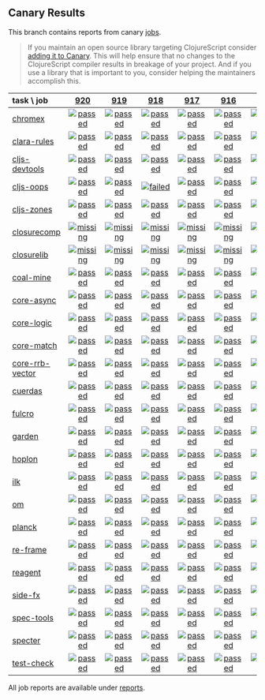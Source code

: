 ## Canary Results

This branch contains reports from canary [jobs](https://github.com/cljs-oss/canary/tree/jobs).

> If you maintain an open source library targeting ClojureScript consider [adding it to Canary](https://github.com/cljs-oss/canary/tree/master#how-to-participate). This will help ensure that no changes to the ClojureScript compiler results in breakage of your project. And if you use a library that is important to you, consider helping the maintainers accomplish this.

[//]: # (begin_overview_table)

| task \ job | <a href="reports/2019/05/12/job-000920-1.10.529-4a7de522" title="job #920 finished on 2019-05-12">920</a> | <a href="reports/2019/05/12/job-000919-1.10.529-888fb037" title="job #919 finished on 2019-05-12">919</a> | <a href="reports/2019/05/12/job-000918-1.10.529-cfe50a51" title="job #918 finished on 2019-05-12">918</a> | <a href="reports/2019/05/12/job-000917-1.10.529-fefe9d17" title="job #917 finished on 2019-05-12">917</a> | <a href="reports/2019/05/12/job-000916-1.10.529-2373f02f" title="job #916 finished on 2019-05-12">916</a> | <a href="reports/2019/05/12/job-000915-1.10.529-23d58e44" title="job #915 finished on 2019-05-12">915</a> | <a href="reports/2019/05/12/job-000914-1.10.529-0fa8838d" title="job #914 finished on 2019-05-12">914</a> | <a href="reports/2019/05/12/job-000913-1.10.529-4554e776" title="job #913 finished on 2019-05-12">913</a> | <a href="reports/2019/05/12/job-000912-1.10.528-47386d7c" title="job #912 finished on 2019-05-12">912</a> | <a href="reports/2019/05/11/job-000911-1.10.528-47386d7c" title="job #911 finished on 2019-05-11">911</a> |
| :--- | :---: | :---: | :---: | :---: | :---: | :---: | :---: | :---: | :---: | :---: |
| [chromex](https://github.com/binaryage/chromex) | <a href="reports/2019/05/12/job-000920-1.10.529-4a7de522#-chromex"><img title="passed" src="http://box.binaryage.com/s-passed.svg"><a> | <a href="reports/2019/05/12/job-000919-1.10.529-888fb037#-chromex"><img title="passed" src="http://box.binaryage.com/s-passed.svg"><a> | <a href="reports/2019/05/12/job-000918-1.10.529-cfe50a51#-chromex"><img title="passed" src="http://box.binaryage.com/s-passed.svg"><a> | <a href="reports/2019/05/12/job-000917-1.10.529-fefe9d17#-chromex"><img title="passed" src="http://box.binaryage.com/s-passed.svg"><a> | <a href="reports/2019/05/12/job-000916-1.10.529-2373f02f#-chromex"><img title="passed" src="http://box.binaryage.com/s-passed.svg"><a> | <a href="reports/2019/05/12/job-000915-1.10.529-23d58e44#-chromex"><img title="passed" src="http://box.binaryage.com/s-passed.svg"><a> | <a href="reports/2019/05/12/job-000914-1.10.529-0fa8838d#-chromex"><img title="passed" src="http://box.binaryage.com/s-passed.svg"><a> | <a href="reports/2019/05/12/job-000913-1.10.529-4554e776#-chromex"><img title="passed" src="http://box.binaryage.com/s-passed.svg"><a> | <a href="reports/2019/05/12/job-000912-1.10.528-47386d7c#-chromex"><img title="passed" src="http://box.binaryage.com/s-passed.svg"><a> | <a href="reports/2019/05/11/job-000911-1.10.528-47386d7c#-chromex"><img title="passed" src="http://box.binaryage.com/s-passed.svg"><a> |
| [clara-rules](https://github.com/cerner/clara-rules) | <a href="reports/2019/05/12/job-000920-1.10.529-4a7de522#-clara-rules"><img title="passed" src="http://box.binaryage.com/s-passed.svg"><a> | <a href="reports/2019/05/12/job-000919-1.10.529-888fb037#-clara-rules"><img title="passed" src="http://box.binaryage.com/s-passed.svg"><a> | <a href="reports/2019/05/12/job-000918-1.10.529-cfe50a51#-clara-rules"><img title="passed" src="http://box.binaryage.com/s-passed.svg"><a> | <a href="reports/2019/05/12/job-000917-1.10.529-fefe9d17#-clara-rules"><img title="passed" src="http://box.binaryage.com/s-passed.svg"><a> | <a href="reports/2019/05/12/job-000916-1.10.529-2373f02f#-clara-rules"><img title="passed" src="http://box.binaryage.com/s-passed.svg"><a> | <a href="reports/2019/05/12/job-000915-1.10.529-23d58e44#-clara-rules"><img title="passed" src="http://box.binaryage.com/s-passed.svg"><a> | <a href="reports/2019/05/12/job-000914-1.10.529-0fa8838d#-clara-rules"><img title="passed" src="http://box.binaryage.com/s-passed.svg"><a> | <a href="reports/2019/05/12/job-000913-1.10.529-4554e776#-clara-rules"><img title="passed" src="http://box.binaryage.com/s-passed.svg"><a> | <a href="reports/2019/05/12/job-000912-1.10.528-47386d7c#-clara-rules"><img title="passed" src="http://box.binaryage.com/s-passed.svg"><a> | <a href="reports/2019/05/11/job-000911-1.10.528-47386d7c#-clara-rules"><img title="passed" src="http://box.binaryage.com/s-passed.svg"><a> |
| [cljs-devtools](https://github.com/binaryage/cljs-devtools) | <a href="reports/2019/05/12/job-000920-1.10.529-4a7de522#-cljs-devtools"><img title="passed" src="http://box.binaryage.com/s-passed.svg"><a> | <a href="reports/2019/05/12/job-000919-1.10.529-888fb037#-cljs-devtools"><img title="passed" src="http://box.binaryage.com/s-passed.svg"><a> | <a href="reports/2019/05/12/job-000918-1.10.529-cfe50a51#-cljs-devtools"><img title="passed" src="http://box.binaryage.com/s-passed.svg"><a> | <a href="reports/2019/05/12/job-000917-1.10.529-fefe9d17#-cljs-devtools"><img title="passed" src="http://box.binaryage.com/s-passed.svg"><a> | <a href="reports/2019/05/12/job-000916-1.10.529-2373f02f#-cljs-devtools"><img title="passed" src="http://box.binaryage.com/s-passed.svg"><a> | <a href="reports/2019/05/12/job-000915-1.10.529-23d58e44#-cljs-devtools"><img title="passed" src="http://box.binaryage.com/s-passed.svg"><a> | <a href="reports/2019/05/12/job-000914-1.10.529-0fa8838d#-cljs-devtools"><img title="passed" src="http://box.binaryage.com/s-passed.svg"><a> | <a href="reports/2019/05/12/job-000913-1.10.529-4554e776#-cljs-devtools"><img title="passed" src="http://box.binaryage.com/s-passed.svg"><a> | <a href="reports/2019/05/12/job-000912-1.10.528-47386d7c#-cljs-devtools"><img title="passed" src="http://box.binaryage.com/s-passed.svg"><a> | <a href="reports/2019/05/11/job-000911-1.10.528-47386d7c#-cljs-devtools"><img title="passed" src="http://box.binaryage.com/s-passed.svg"><a> |
| [cljs-oops](https://github.com/binaryage/cljs-oops) | <a href="reports/2019/05/12/job-000920-1.10.529-4a7de522#-cljs-oops"><img title="passed" src="http://box.binaryage.com/s-passed.svg"><a> | <a href="reports/2019/05/12/job-000919-1.10.529-888fb037#-cljs-oops"><img title="passed" src="http://box.binaryage.com/s-passed.svg"><a> | <a href="reports/2019/05/12/job-000918-1.10.529-cfe50a51#-cljs-oops"><img title="failed" src="http://box.binaryage.com/s-failed.svg"><a> | <a href="reports/2019/05/12/job-000917-1.10.529-fefe9d17#-cljs-oops"><img title="passed" src="http://box.binaryage.com/s-passed.svg"><a> | <a href="reports/2019/05/12/job-000916-1.10.529-2373f02f#-cljs-oops"><img title="passed" src="http://box.binaryage.com/s-passed.svg"><a> | <a href="reports/2019/05/12/job-000915-1.10.529-23d58e44#-cljs-oops"><img title="passed" src="http://box.binaryage.com/s-passed.svg"><a> | <a href="reports/2019/05/12/job-000914-1.10.529-0fa8838d#-cljs-oops"><img title="passed" src="http://box.binaryage.com/s-passed.svg"><a> | <a href="reports/2019/05/12/job-000913-1.10.529-4554e776#-cljs-oops"><img title="passed" src="http://box.binaryage.com/s-passed.svg"><a> | <a href="reports/2019/05/12/job-000912-1.10.528-47386d7c#-cljs-oops"><img title="passed" src="http://box.binaryage.com/s-passed.svg"><a> | <a href="reports/2019/05/11/job-000911-1.10.528-47386d7c#-cljs-oops"><img title="passed" src="http://box.binaryage.com/s-passed.svg"><a> |
| [cljs-zones](https://github.com/binaryage/cljs-zones) | <a href="reports/2019/05/12/job-000920-1.10.529-4a7de522#-cljs-zones"><img title="passed" src="http://box.binaryage.com/s-passed.svg"><a> | <a href="reports/2019/05/12/job-000919-1.10.529-888fb037#-cljs-zones"><img title="passed" src="http://box.binaryage.com/s-passed.svg"><a> | <a href="reports/2019/05/12/job-000918-1.10.529-cfe50a51#-cljs-zones"><img title="passed" src="http://box.binaryage.com/s-passed.svg"><a> | <a href="reports/2019/05/12/job-000917-1.10.529-fefe9d17#-cljs-zones"><img title="passed" src="http://box.binaryage.com/s-passed.svg"><a> | <a href="reports/2019/05/12/job-000916-1.10.529-2373f02f#-cljs-zones"><img title="passed" src="http://box.binaryage.com/s-passed.svg"><a> | <a href="reports/2019/05/12/job-000915-1.10.529-23d58e44#-cljs-zones"><img title="passed" src="http://box.binaryage.com/s-passed.svg"><a> | <a href="reports/2019/05/12/job-000914-1.10.529-0fa8838d#-cljs-zones"><img title="passed" src="http://box.binaryage.com/s-passed.svg"><a> | <a href="reports/2019/05/12/job-000913-1.10.529-4554e776#-cljs-zones"><img title="passed" src="http://box.binaryage.com/s-passed.svg"><a> | <a href="reports/2019/05/12/job-000912-1.10.528-47386d7c#-cljs-zones"><img title="passed" src="http://box.binaryage.com/s-passed.svg"><a> | <a href="reports/2019/05/11/job-000911-1.10.528-47386d7c#-cljs-zones"><img title="passed" src="http://box.binaryage.com/s-passed.svg"><a> |
| [closurecomp](https://github.com/mfikes/closurecomp) | <a href="reports/2019/05/12/job-000920-1.10.529-4a7de522#-closurecomp"><img title="missing" src="http://box.binaryage.com/s-missing.svg"><a> | <a href="reports/2019/05/12/job-000919-1.10.529-888fb037#-closurecomp"><img title="missing" src="http://box.binaryage.com/s-missing.svg"><a> | <a href="reports/2019/05/12/job-000918-1.10.529-cfe50a51#-closurecomp"><img title="missing" src="http://box.binaryage.com/s-missing.svg"><a> | <a href="reports/2019/05/12/job-000917-1.10.529-fefe9d17#-closurecomp"><img title="missing" src="http://box.binaryage.com/s-missing.svg"><a> | <a href="reports/2019/05/12/job-000916-1.10.529-2373f02f#-closurecomp"><img title="missing" src="http://box.binaryage.com/s-missing.svg"><a> | <a href="reports/2019/05/12/job-000915-1.10.529-23d58e44#-closurecomp"><img title="missing" src="http://box.binaryage.com/s-missing.svg"><a> | <a href="reports/2019/05/12/job-000914-1.10.529-0fa8838d#-closurecomp"><img title="missing" src="http://box.binaryage.com/s-missing.svg"><a> | <a href="reports/2019/05/12/job-000913-1.10.529-4554e776#-closurecomp"><img title="missing" src="http://box.binaryage.com/s-missing.svg"><a> | <a href="reports/2019/05/12/job-000912-1.10.528-47386d7c#-closurecomp"><img title="failed" src="http://box.binaryage.com/s-failed.svg"><a> | <a href="reports/2019/05/11/job-000911-1.10.528-47386d7c#-closurecomp"><img title="failed" src="http://box.binaryage.com/s-failed.svg"><a> |
| [closurelib](https://github.com/mfikes/closurelib) | <a href="reports/2019/05/12/job-000920-1.10.529-4a7de522#-closurelib"><img title="missing" src="http://box.binaryage.com/s-missing.svg"><a> | <a href="reports/2019/05/12/job-000919-1.10.529-888fb037#-closurelib"><img title="missing" src="http://box.binaryage.com/s-missing.svg"><a> | <a href="reports/2019/05/12/job-000918-1.10.529-cfe50a51#-closurelib"><img title="missing" src="http://box.binaryage.com/s-missing.svg"><a> | <a href="reports/2019/05/12/job-000917-1.10.529-fefe9d17#-closurelib"><img title="missing" src="http://box.binaryage.com/s-missing.svg"><a> | <a href="reports/2019/05/12/job-000916-1.10.529-2373f02f#-closurelib"><img title="missing" src="http://box.binaryage.com/s-missing.svg"><a> | <a href="reports/2019/05/12/job-000915-1.10.529-23d58e44#-closurelib"><img title="missing" src="http://box.binaryage.com/s-missing.svg"><a> | <a href="reports/2019/05/12/job-000914-1.10.529-0fa8838d#-closurelib"><img title="missing" src="http://box.binaryage.com/s-missing.svg"><a> | <a href="reports/2019/05/12/job-000913-1.10.529-4554e776#-closurelib"><img title="missing" src="http://box.binaryage.com/s-missing.svg"><a> | <a href="reports/2019/05/12/job-000912-1.10.528-47386d7c#-closurelib"><img title="failed" src="http://box.binaryage.com/s-failed.svg"><a> | <a href="reports/2019/05/11/job-000911-1.10.528-47386d7c#-closurelib"><img title="failed" src="http://box.binaryage.com/s-failed.svg"><a> |
| [coal-mine](https://github.com/mfikes/coal-mine) | <a href="reports/2019/05/12/job-000920-1.10.529-4a7de522#-coal-mine"><img title="passed" src="http://box.binaryage.com/s-passed.svg"><a> | <a href="reports/2019/05/12/job-000919-1.10.529-888fb037#-coal-mine"><img title="passed" src="http://box.binaryage.com/s-passed.svg"><a> | <a href="reports/2019/05/12/job-000918-1.10.529-cfe50a51#-coal-mine"><img title="passed" src="http://box.binaryage.com/s-passed.svg"><a> | <a href="reports/2019/05/12/job-000917-1.10.529-fefe9d17#-coal-mine"><img title="passed" src="http://box.binaryage.com/s-passed.svg"><a> | <a href="reports/2019/05/12/job-000916-1.10.529-2373f02f#-coal-mine"><img title="passed" src="http://box.binaryage.com/s-passed.svg"><a> | <a href="reports/2019/05/12/job-000915-1.10.529-23d58e44#-coal-mine"><img title="passed" src="http://box.binaryage.com/s-passed.svg"><a> | <a href="reports/2019/05/12/job-000914-1.10.529-0fa8838d#-coal-mine"><img title="passed" src="http://box.binaryage.com/s-passed.svg"><a> | <a href="reports/2019/05/12/job-000913-1.10.529-4554e776#-coal-mine"><img title="passed" src="http://box.binaryage.com/s-passed.svg"><a> | <a href="reports/2019/05/12/job-000912-1.10.528-47386d7c#-coal-mine"><img title="passed" src="http://box.binaryage.com/s-passed.svg"><a> | <a href="reports/2019/05/11/job-000911-1.10.528-47386d7c#-coal-mine"><img title="passed" src="http://box.binaryage.com/s-passed.svg"><a> |
| [core-async](https://github.com/clojure/core.async) | <a href="reports/2019/05/12/job-000920-1.10.529-4a7de522#-core-async"><img title="passed" src="http://box.binaryage.com/s-passed.svg"><a> | <a href="reports/2019/05/12/job-000919-1.10.529-888fb037#-core-async"><img title="passed" src="http://box.binaryage.com/s-passed.svg"><a> | <a href="reports/2019/05/12/job-000918-1.10.529-cfe50a51#-core-async"><img title="passed" src="http://box.binaryage.com/s-passed.svg"><a> | <a href="reports/2019/05/12/job-000917-1.10.529-fefe9d17#-core-async"><img title="passed" src="http://box.binaryage.com/s-passed.svg"><a> | <a href="reports/2019/05/12/job-000916-1.10.529-2373f02f#-core-async"><img title="passed" src="http://box.binaryage.com/s-passed.svg"><a> | <a href="reports/2019/05/12/job-000915-1.10.529-23d58e44#-core-async"><img title="passed" src="http://box.binaryage.com/s-passed.svg"><a> | <a href="reports/2019/05/12/job-000914-1.10.529-0fa8838d#-core-async"><img title="passed" src="http://box.binaryage.com/s-passed.svg"><a> | <a href="reports/2019/05/12/job-000913-1.10.529-4554e776#-core-async"><img title="passed" src="http://box.binaryage.com/s-passed.svg"><a> | <a href="reports/2019/05/12/job-000912-1.10.528-47386d7c#-core-async"><img title="passed" src="http://box.binaryage.com/s-passed.svg"><a> | <a href="reports/2019/05/11/job-000911-1.10.528-47386d7c#-core-async"><img title="passed" src="http://box.binaryage.com/s-passed.svg"><a> |
| [core-logic](https://github.com/clojure/core.logic) | <a href="reports/2019/05/12/job-000920-1.10.529-4a7de522#-core-logic"><img title="passed" src="http://box.binaryage.com/s-passed.svg"><a> | <a href="reports/2019/05/12/job-000919-1.10.529-888fb037#-core-logic"><img title="passed" src="http://box.binaryage.com/s-passed.svg"><a> | <a href="reports/2019/05/12/job-000918-1.10.529-cfe50a51#-core-logic"><img title="passed" src="http://box.binaryage.com/s-passed.svg"><a> | <a href="reports/2019/05/12/job-000917-1.10.529-fefe9d17#-core-logic"><img title="passed" src="http://box.binaryage.com/s-passed.svg"><a> | <a href="reports/2019/05/12/job-000916-1.10.529-2373f02f#-core-logic"><img title="passed" src="http://box.binaryage.com/s-passed.svg"><a> | <a href="reports/2019/05/12/job-000915-1.10.529-23d58e44#-core-logic"><img title="passed" src="http://box.binaryage.com/s-passed.svg"><a> | <a href="reports/2019/05/12/job-000914-1.10.529-0fa8838d#-core-logic"><img title="passed" src="http://box.binaryage.com/s-passed.svg"><a> | <a href="reports/2019/05/12/job-000913-1.10.529-4554e776#-core-logic"><img title="passed" src="http://box.binaryage.com/s-passed.svg"><a> | <a href="reports/2019/05/12/job-000912-1.10.528-47386d7c#-core-logic"><img title="passed" src="http://box.binaryage.com/s-passed.svg"><a> | <a href="reports/2019/05/11/job-000911-1.10.528-47386d7c#-core-logic"><img title="passed" src="http://box.binaryage.com/s-passed.svg"><a> |
| [core-match](https://github.com/clojure/core.match) | <a href="reports/2019/05/12/job-000920-1.10.529-4a7de522#-core-match"><img title="passed" src="http://box.binaryage.com/s-passed.svg"><a> | <a href="reports/2019/05/12/job-000919-1.10.529-888fb037#-core-match"><img title="passed" src="http://box.binaryage.com/s-passed.svg"><a> | <a href="reports/2019/05/12/job-000918-1.10.529-cfe50a51#-core-match"><img title="passed" src="http://box.binaryage.com/s-passed.svg"><a> | <a href="reports/2019/05/12/job-000917-1.10.529-fefe9d17#-core-match"><img title="passed" src="http://box.binaryage.com/s-passed.svg"><a> | <a href="reports/2019/05/12/job-000916-1.10.529-2373f02f#-core-match"><img title="passed" src="http://box.binaryage.com/s-passed.svg"><a> | <a href="reports/2019/05/12/job-000915-1.10.529-23d58e44#-core-match"><img title="passed" src="http://box.binaryage.com/s-passed.svg"><a> | <a href="reports/2019/05/12/job-000914-1.10.529-0fa8838d#-core-match"><img title="passed" src="http://box.binaryage.com/s-passed.svg"><a> | <a href="reports/2019/05/12/job-000913-1.10.529-4554e776#-core-match"><img title="passed" src="http://box.binaryage.com/s-passed.svg"><a> | <a href="reports/2019/05/12/job-000912-1.10.528-47386d7c#-core-match"><img title="passed" src="http://box.binaryage.com/s-passed.svg"><a> | <a href="reports/2019/05/11/job-000911-1.10.528-47386d7c#-core-match"><img title="passed" src="http://box.binaryage.com/s-passed.svg"><a> |
| [core-rrb-vector](https://github.com/clojure/core.rrb-vector) | <a href="reports/2019/05/12/job-000920-1.10.529-4a7de522#-core-rrb-vector"><img title="passed" src="http://box.binaryage.com/s-passed.svg"><a> | <a href="reports/2019/05/12/job-000919-1.10.529-888fb037#-core-rrb-vector"><img title="passed" src="http://box.binaryage.com/s-passed.svg"><a> | <a href="reports/2019/05/12/job-000918-1.10.529-cfe50a51#-core-rrb-vector"><img title="passed" src="http://box.binaryage.com/s-passed.svg"><a> | <a href="reports/2019/05/12/job-000917-1.10.529-fefe9d17#-core-rrb-vector"><img title="passed" src="http://box.binaryage.com/s-passed.svg"><a> | <a href="reports/2019/05/12/job-000916-1.10.529-2373f02f#-core-rrb-vector"><img title="passed" src="http://box.binaryage.com/s-passed.svg"><a> | <a href="reports/2019/05/12/job-000915-1.10.529-23d58e44#-core-rrb-vector"><img title="passed" src="http://box.binaryage.com/s-passed.svg"><a> | <a href="reports/2019/05/12/job-000914-1.10.529-0fa8838d#-core-rrb-vector"><img title="passed" src="http://box.binaryage.com/s-passed.svg"><a> | <a href="reports/2019/05/12/job-000913-1.10.529-4554e776#-core-rrb-vector"><img title="passed" src="http://box.binaryage.com/s-passed.svg"><a> | <a href="reports/2019/05/12/job-000912-1.10.528-47386d7c#-core-rrb-vector"><img title="passed" src="http://box.binaryage.com/s-passed.svg"><a> | <a href="reports/2019/05/11/job-000911-1.10.528-47386d7c#-core-rrb-vector"><img title="passed" src="http://box.binaryage.com/s-passed.svg"><a> |
| [cuerdas](https://github.com/funcool/cuerdas) | <a href="reports/2019/05/12/job-000920-1.10.529-4a7de522#-cuerdas"><img title="passed" src="http://box.binaryage.com/s-passed.svg"><a> | <a href="reports/2019/05/12/job-000919-1.10.529-888fb037#-cuerdas"><img title="passed" src="http://box.binaryage.com/s-passed.svg"><a> | <a href="reports/2019/05/12/job-000918-1.10.529-cfe50a51#-cuerdas"><img title="passed" src="http://box.binaryage.com/s-passed.svg"><a> | <a href="reports/2019/05/12/job-000917-1.10.529-fefe9d17#-cuerdas"><img title="passed" src="http://box.binaryage.com/s-passed.svg"><a> | <a href="reports/2019/05/12/job-000916-1.10.529-2373f02f#-cuerdas"><img title="passed" src="http://box.binaryage.com/s-passed.svg"><a> | <a href="reports/2019/05/12/job-000915-1.10.529-23d58e44#-cuerdas"><img title="passed" src="http://box.binaryage.com/s-passed.svg"><a> | <a href="reports/2019/05/12/job-000914-1.10.529-0fa8838d#-cuerdas"><img title="passed" src="http://box.binaryage.com/s-passed.svg"><a> | <a href="reports/2019/05/12/job-000913-1.10.529-4554e776#-cuerdas"><img title="passed" src="http://box.binaryage.com/s-passed.svg"><a> | <a href="reports/2019/05/12/job-000912-1.10.528-47386d7c#-cuerdas"><img title="passed" src="http://box.binaryage.com/s-passed.svg"><a> | <a href="reports/2019/05/11/job-000911-1.10.528-47386d7c#-cuerdas"><img title="passed" src="http://box.binaryage.com/s-passed.svg"><a> |
| [fulcro](https://github.com/fulcrologic/fulcro) | <a href="reports/2019/05/12/job-000920-1.10.529-4a7de522#-fulcro"><img title="passed" src="http://box.binaryage.com/s-passed.svg"><a> | <a href="reports/2019/05/12/job-000919-1.10.529-888fb037#-fulcro"><img title="passed" src="http://box.binaryage.com/s-passed.svg"><a> | <a href="reports/2019/05/12/job-000918-1.10.529-cfe50a51#-fulcro"><img title="passed" src="http://box.binaryage.com/s-passed.svg"><a> | <a href="reports/2019/05/12/job-000917-1.10.529-fefe9d17#-fulcro"><img title="passed" src="http://box.binaryage.com/s-passed.svg"><a> | <a href="reports/2019/05/12/job-000916-1.10.529-2373f02f#-fulcro"><img title="passed" src="http://box.binaryage.com/s-passed.svg"><a> | <a href="reports/2019/05/12/job-000915-1.10.529-23d58e44#-fulcro"><img title="passed" src="http://box.binaryage.com/s-passed.svg"><a> | <a href="reports/2019/05/12/job-000914-1.10.529-0fa8838d#-fulcro"><img title="passed" src="http://box.binaryage.com/s-passed.svg"><a> | <a href="reports/2019/05/12/job-000913-1.10.529-4554e776#-fulcro"><img title="passed" src="http://box.binaryage.com/s-passed.svg"><a> | <a href="reports/2019/05/12/job-000912-1.10.528-47386d7c#-fulcro"><img title="passed" src="http://box.binaryage.com/s-passed.svg"><a> | <a href="reports/2019/05/11/job-000911-1.10.528-47386d7c#-fulcro"><img title="passed" src="http://box.binaryage.com/s-passed.svg"><a> |
| [garden](https://github.com/noprompt/garden) | <a href="reports/2019/05/12/job-000920-1.10.529-4a7de522#-garden"><img title="passed" src="http://box.binaryage.com/s-passed.svg"><a> | <a href="reports/2019/05/12/job-000919-1.10.529-888fb037#-garden"><img title="passed" src="http://box.binaryage.com/s-passed.svg"><a> | <a href="reports/2019/05/12/job-000918-1.10.529-cfe50a51#-garden"><img title="passed" src="http://box.binaryage.com/s-passed.svg"><a> | <a href="reports/2019/05/12/job-000917-1.10.529-fefe9d17#-garden"><img title="passed" src="http://box.binaryage.com/s-passed.svg"><a> | <a href="reports/2019/05/12/job-000916-1.10.529-2373f02f#-garden"><img title="passed" src="http://box.binaryage.com/s-passed.svg"><a> | <a href="reports/2019/05/12/job-000915-1.10.529-23d58e44#-garden"><img title="passed" src="http://box.binaryage.com/s-passed.svg"><a> | <a href="reports/2019/05/12/job-000914-1.10.529-0fa8838d#-garden"><img title="passed" src="http://box.binaryage.com/s-passed.svg"><a> | <a href="reports/2019/05/12/job-000913-1.10.529-4554e776#-garden"><img title="passed" src="http://box.binaryage.com/s-passed.svg"><a> | <a href="reports/2019/05/12/job-000912-1.10.528-47386d7c#-garden"><img title="passed" src="http://box.binaryage.com/s-passed.svg"><a> | <a href="reports/2019/05/11/job-000911-1.10.528-47386d7c#-garden"><img title="passed" src="http://box.binaryage.com/s-passed.svg"><a> |
| [hoplon](https://github.com/hoplon/hoplon) | <a href="reports/2019/05/12/job-000920-1.10.529-4a7de522#-hoplon"><img title="passed" src="http://box.binaryage.com/s-passed.svg"><a> | <a href="reports/2019/05/12/job-000919-1.10.529-888fb037#-hoplon"><img title="passed" src="http://box.binaryage.com/s-passed.svg"><a> | <a href="reports/2019/05/12/job-000918-1.10.529-cfe50a51#-hoplon"><img title="passed" src="http://box.binaryage.com/s-passed.svg"><a> | <a href="reports/2019/05/12/job-000917-1.10.529-fefe9d17#-hoplon"><img title="passed" src="http://box.binaryage.com/s-passed.svg"><a> | <a href="reports/2019/05/12/job-000916-1.10.529-2373f02f#-hoplon"><img title="passed" src="http://box.binaryage.com/s-passed.svg"><a> | <a href="reports/2019/05/12/job-000915-1.10.529-23d58e44#-hoplon"><img title="passed" src="http://box.binaryage.com/s-passed.svg"><a> | <a href="reports/2019/05/12/job-000914-1.10.529-0fa8838d#-hoplon"><img title="passed" src="http://box.binaryage.com/s-passed.svg"><a> | <a href="reports/2019/05/12/job-000913-1.10.529-4554e776#-hoplon"><img title="passed" src="http://box.binaryage.com/s-passed.svg"><a> | <a href="reports/2019/05/12/job-000912-1.10.528-47386d7c#-hoplon"><img title="passed" src="http://box.binaryage.com/s-passed.svg"><a> | <a href="reports/2019/05/11/job-000911-1.10.528-47386d7c#-hoplon"><img title="passed" src="http://box.binaryage.com/s-passed.svg"><a> |
| [ilk](https://github.com/mfikes/ilk) | <a href="reports/2019/05/12/job-000920-1.10.529-4a7de522#-ilk"><img title="passed" src="http://box.binaryage.com/s-passed.svg"><a> | <a href="reports/2019/05/12/job-000919-1.10.529-888fb037#-ilk"><img title="passed" src="http://box.binaryage.com/s-passed.svg"><a> | <a href="reports/2019/05/12/job-000918-1.10.529-cfe50a51#-ilk"><img title="passed" src="http://box.binaryage.com/s-passed.svg"><a> | <a href="reports/2019/05/12/job-000917-1.10.529-fefe9d17#-ilk"><img title="passed" src="http://box.binaryage.com/s-passed.svg"><a> | <a href="reports/2019/05/12/job-000916-1.10.529-2373f02f#-ilk"><img title="passed" src="http://box.binaryage.com/s-passed.svg"><a> | <a href="reports/2019/05/12/job-000915-1.10.529-23d58e44#-ilk"><img title="passed" src="http://box.binaryage.com/s-passed.svg"><a> | <a href="reports/2019/05/12/job-000914-1.10.529-0fa8838d#-ilk"><img title="passed" src="http://box.binaryage.com/s-passed.svg"><a> | <a href="reports/2019/05/12/job-000913-1.10.529-4554e776#-ilk"><img title="passed" src="http://box.binaryage.com/s-passed.svg"><a> | <a href="reports/2019/05/12/job-000912-1.10.528-47386d7c#-ilk"><img title="passed" src="http://box.binaryage.com/s-passed.svg"><a> | <a href="reports/2019/05/11/job-000911-1.10.528-47386d7c#-ilk"><img title="passed" src="http://box.binaryage.com/s-passed.svg"><a> |
| [om](https://github.com/omcljs/om) | <a href="reports/2019/05/12/job-000920-1.10.529-4a7de522#-om"><img title="passed" src="http://box.binaryage.com/s-passed.svg"><a> | <a href="reports/2019/05/12/job-000919-1.10.529-888fb037#-om"><img title="passed" src="http://box.binaryage.com/s-passed.svg"><a> | <a href="reports/2019/05/12/job-000918-1.10.529-cfe50a51#-om"><img title="passed" src="http://box.binaryage.com/s-passed.svg"><a> | <a href="reports/2019/05/12/job-000917-1.10.529-fefe9d17#-om"><img title="passed" src="http://box.binaryage.com/s-passed.svg"><a> | <a href="reports/2019/05/12/job-000916-1.10.529-2373f02f#-om"><img title="passed" src="http://box.binaryage.com/s-passed.svg"><a> | <a href="reports/2019/05/12/job-000915-1.10.529-23d58e44#-om"><img title="passed" src="http://box.binaryage.com/s-passed.svg"><a> | <a href="reports/2019/05/12/job-000914-1.10.529-0fa8838d#-om"><img title="passed" src="http://box.binaryage.com/s-passed.svg"><a> | <a href="reports/2019/05/12/job-000913-1.10.529-4554e776#-om"><img title="passed" src="http://box.binaryage.com/s-passed.svg"><a> | <a href="reports/2019/05/12/job-000912-1.10.528-47386d7c#-om"><img title="passed" src="http://box.binaryage.com/s-passed.svg"><a> | <a href="reports/2019/05/11/job-000911-1.10.528-47386d7c#-om"><img title="passed" src="http://box.binaryage.com/s-passed.svg"><a> |
| [planck](https://github.com/planck-repl/planck) | <a href="reports/2019/05/12/job-000920-1.10.529-4a7de522#-planck"><img title="passed" src="http://box.binaryage.com/s-passed.svg"><a> | <a href="reports/2019/05/12/job-000919-1.10.529-888fb037#-planck"><img title="passed" src="http://box.binaryage.com/s-passed.svg"><a> | <a href="reports/2019/05/12/job-000918-1.10.529-cfe50a51#-planck"><img title="passed" src="http://box.binaryage.com/s-passed.svg"><a> | <a href="reports/2019/05/12/job-000917-1.10.529-fefe9d17#-planck"><img title="passed" src="http://box.binaryage.com/s-passed.svg"><a> | <a href="reports/2019/05/12/job-000916-1.10.529-2373f02f#-planck"><img title="passed" src="http://box.binaryage.com/s-passed.svg"><a> | <a href="reports/2019/05/12/job-000915-1.10.529-23d58e44#-planck"><img title="passed" src="http://box.binaryage.com/s-passed.svg"><a> | <a href="reports/2019/05/12/job-000914-1.10.529-0fa8838d#-planck"><img title="passed" src="http://box.binaryage.com/s-passed.svg"><a> | <a href="reports/2019/05/12/job-000913-1.10.529-4554e776#-planck"><img title="passed" src="http://box.binaryage.com/s-passed.svg"><a> | <a href="reports/2019/05/12/job-000912-1.10.528-47386d7c#-planck"><img title="passed" src="http://box.binaryage.com/s-passed.svg"><a> | <a href="reports/2019/05/11/job-000911-1.10.528-47386d7c#-planck"><img title="passed" src="http://box.binaryage.com/s-passed.svg"><a> |
| [re-frame](https://github.com/Day8/re-frame) | <a href="reports/2019/05/12/job-000920-1.10.529-4a7de522#-re-frame"><img title="passed" src="http://box.binaryage.com/s-passed.svg"><a> | <a href="reports/2019/05/12/job-000919-1.10.529-888fb037#-re-frame"><img title="passed" src="http://box.binaryage.com/s-passed.svg"><a> | <a href="reports/2019/05/12/job-000918-1.10.529-cfe50a51#-re-frame"><img title="passed" src="http://box.binaryage.com/s-passed.svg"><a> | <a href="reports/2019/05/12/job-000917-1.10.529-fefe9d17#-re-frame"><img title="passed" src="http://box.binaryage.com/s-passed.svg"><a> | <a href="reports/2019/05/12/job-000916-1.10.529-2373f02f#-re-frame"><img title="passed" src="http://box.binaryage.com/s-passed.svg"><a> | <a href="reports/2019/05/12/job-000915-1.10.529-23d58e44#-re-frame"><img title="passed" src="http://box.binaryage.com/s-passed.svg"><a> | <a href="reports/2019/05/12/job-000914-1.10.529-0fa8838d#-re-frame"><img title="passed" src="http://box.binaryage.com/s-passed.svg"><a> | <a href="reports/2019/05/12/job-000913-1.10.529-4554e776#-re-frame"><img title="passed" src="http://box.binaryage.com/s-passed.svg"><a> | <a href="reports/2019/05/12/job-000912-1.10.528-47386d7c#-re-frame"><img title="passed" src="http://box.binaryage.com/s-passed.svg"><a> | <a href="reports/2019/05/11/job-000911-1.10.528-47386d7c#-re-frame"><img title="passed" src="http://box.binaryage.com/s-passed.svg"><a> |
| [reagent](https://github.com/reagent-project/reagent) | <a href="reports/2019/05/12/job-000920-1.10.529-4a7de522#-reagent"><img title="passed" src="http://box.binaryage.com/s-passed.svg"><a> | <a href="reports/2019/05/12/job-000919-1.10.529-888fb037#-reagent"><img title="passed" src="http://box.binaryage.com/s-passed.svg"><a> | <a href="reports/2019/05/12/job-000918-1.10.529-cfe50a51#-reagent"><img title="passed" src="http://box.binaryage.com/s-passed.svg"><a> | <a href="reports/2019/05/12/job-000917-1.10.529-fefe9d17#-reagent"><img title="passed" src="http://box.binaryage.com/s-passed.svg"><a> | <a href="reports/2019/05/12/job-000916-1.10.529-2373f02f#-reagent"><img title="passed" src="http://box.binaryage.com/s-passed.svg"><a> | <a href="reports/2019/05/12/job-000915-1.10.529-23d58e44#-reagent"><img title="passed" src="http://box.binaryage.com/s-passed.svg"><a> | <a href="reports/2019/05/12/job-000914-1.10.529-0fa8838d#-reagent"><img title="passed" src="http://box.binaryage.com/s-passed.svg"><a> | <a href="reports/2019/05/12/job-000913-1.10.529-4554e776#-reagent"><img title="passed" src="http://box.binaryage.com/s-passed.svg"><a> | <a href="reports/2019/05/12/job-000912-1.10.528-47386d7c#-reagent"><img title="passed" src="http://box.binaryage.com/s-passed.svg"><a> | <a href="reports/2019/05/11/job-000911-1.10.528-47386d7c#-reagent"><img title="passed" src="http://box.binaryage.com/s-passed.svg"><a> |
| [side-fx](https://github.com/cljsrn/side-fx) | <a href="reports/2019/05/12/job-000920-1.10.529-4a7de522#-side-fx"><img title="passed" src="http://box.binaryage.com/s-passed.svg"><a> | <a href="reports/2019/05/12/job-000919-1.10.529-888fb037#-side-fx"><img title="passed" src="http://box.binaryage.com/s-passed.svg"><a> | <a href="reports/2019/05/12/job-000918-1.10.529-cfe50a51#-side-fx"><img title="passed" src="http://box.binaryage.com/s-passed.svg"><a> | <a href="reports/2019/05/12/job-000917-1.10.529-fefe9d17#-side-fx"><img title="passed" src="http://box.binaryage.com/s-passed.svg"><a> | <a href="reports/2019/05/12/job-000916-1.10.529-2373f02f#-side-fx"><img title="passed" src="http://box.binaryage.com/s-passed.svg"><a> | <a href="reports/2019/05/12/job-000915-1.10.529-23d58e44#-side-fx"><img title="passed" src="http://box.binaryage.com/s-passed.svg"><a> | <a href="reports/2019/05/12/job-000914-1.10.529-0fa8838d#-side-fx"><img title="passed" src="http://box.binaryage.com/s-passed.svg"><a> | <a href="reports/2019/05/12/job-000913-1.10.529-4554e776#-side-fx"><img title="passed" src="http://box.binaryage.com/s-passed.svg"><a> | <a href="reports/2019/05/12/job-000912-1.10.528-47386d7c#-side-fx"><img title="passed" src="http://box.binaryage.com/s-passed.svg"><a> | <a href="reports/2019/05/11/job-000911-1.10.528-47386d7c#-side-fx"><img title="passed" src="http://box.binaryage.com/s-passed.svg"><a> |
| [spec-tools](https://github.com/metosin/spec-tools) | <a href="reports/2019/05/12/job-000920-1.10.529-4a7de522#-spec-tools"><img title="passed" src="http://box.binaryage.com/s-passed.svg"><a> | <a href="reports/2019/05/12/job-000919-1.10.529-888fb037#-spec-tools"><img title="passed" src="http://box.binaryage.com/s-passed.svg"><a> | <a href="reports/2019/05/12/job-000918-1.10.529-cfe50a51#-spec-tools"><img title="passed" src="http://box.binaryage.com/s-passed.svg"><a> | <a href="reports/2019/05/12/job-000917-1.10.529-fefe9d17#-spec-tools"><img title="passed" src="http://box.binaryage.com/s-passed.svg"><a> | <a href="reports/2019/05/12/job-000916-1.10.529-2373f02f#-spec-tools"><img title="passed" src="http://box.binaryage.com/s-passed.svg"><a> | <a href="reports/2019/05/12/job-000915-1.10.529-23d58e44#-spec-tools"><img title="passed" src="http://box.binaryage.com/s-passed.svg"><a> | <a href="reports/2019/05/12/job-000914-1.10.529-0fa8838d#-spec-tools"><img title="passed" src="http://box.binaryage.com/s-passed.svg"><a> | <a href="reports/2019/05/12/job-000913-1.10.529-4554e776#-spec-tools"><img title="passed" src="http://box.binaryage.com/s-passed.svg"><a> | <a href="reports/2019/05/12/job-000912-1.10.528-47386d7c#-spec-tools"><img title="passed" src="http://box.binaryage.com/s-passed.svg"><a> | <a href="reports/2019/05/11/job-000911-1.10.528-47386d7c#-spec-tools"><img title="passed" src="http://box.binaryage.com/s-passed.svg"><a> |
| [specter](https://github.com/nathanmarz/specter) | <a href="reports/2019/05/12/job-000920-1.10.529-4a7de522#-specter"><img title="passed" src="http://box.binaryage.com/s-passed.svg"><a> | <a href="reports/2019/05/12/job-000919-1.10.529-888fb037#-specter"><img title="passed" src="http://box.binaryage.com/s-passed.svg"><a> | <a href="reports/2019/05/12/job-000918-1.10.529-cfe50a51#-specter"><img title="passed" src="http://box.binaryage.com/s-passed.svg"><a> | <a href="reports/2019/05/12/job-000917-1.10.529-fefe9d17#-specter"><img title="passed" src="http://box.binaryage.com/s-passed.svg"><a> | <a href="reports/2019/05/12/job-000916-1.10.529-2373f02f#-specter"><img title="passed" src="http://box.binaryage.com/s-passed.svg"><a> | <a href="reports/2019/05/12/job-000915-1.10.529-23d58e44#-specter"><img title="passed" src="http://box.binaryage.com/s-passed.svg"><a> | <a href="reports/2019/05/12/job-000914-1.10.529-0fa8838d#-specter"><img title="passed" src="http://box.binaryage.com/s-passed.svg"><a> | <a href="reports/2019/05/12/job-000913-1.10.529-4554e776#-specter"><img title="passed" src="http://box.binaryage.com/s-passed.svg"><a> | <a href="reports/2019/05/12/job-000912-1.10.528-47386d7c#-specter"><img title="passed" src="http://box.binaryage.com/s-passed.svg"><a> | <a href="reports/2019/05/11/job-000911-1.10.528-47386d7c#-specter"><img title="passed" src="http://box.binaryage.com/s-passed.svg"><a> |
| [test-check](https://github.com/clojure/test.check) | <a href="reports/2019/05/12/job-000920-1.10.529-4a7de522#-test-check"><img title="passed" src="http://box.binaryage.com/s-passed.svg"><a> | <a href="reports/2019/05/12/job-000919-1.10.529-888fb037#-test-check"><img title="passed" src="http://box.binaryage.com/s-passed.svg"><a> | <a href="reports/2019/05/12/job-000918-1.10.529-cfe50a51#-test-check"><img title="passed" src="http://box.binaryage.com/s-passed.svg"><a> | <a href="reports/2019/05/12/job-000917-1.10.529-fefe9d17#-test-check"><img title="passed" src="http://box.binaryage.com/s-passed.svg"><a> | <a href="reports/2019/05/12/job-000916-1.10.529-2373f02f#-test-check"><img title="passed" src="http://box.binaryage.com/s-passed.svg"><a> | <a href="reports/2019/05/12/job-000915-1.10.529-23d58e44#-test-check"><img title="passed" src="http://box.binaryage.com/s-passed.svg"><a> | <a href="reports/2019/05/12/job-000914-1.10.529-0fa8838d#-test-check"><img title="passed" src="http://box.binaryage.com/s-passed.svg"><a> | <a href="reports/2019/05/12/job-000913-1.10.529-4554e776#-test-check"><img title="passed" src="http://box.binaryage.com/s-passed.svg"><a> | <a href="reports/2019/05/12/job-000912-1.10.528-47386d7c#-test-check"><img title="passed" src="http://box.binaryage.com/s-passed.svg"><a> | <a href="reports/2019/05/11/job-000911-1.10.528-47386d7c#-test-check"><img title="passed" src="http://box.binaryage.com/s-passed.svg"><a> |

[//]: # (end_overview_table)

All job reports are available under [reports](reports).
